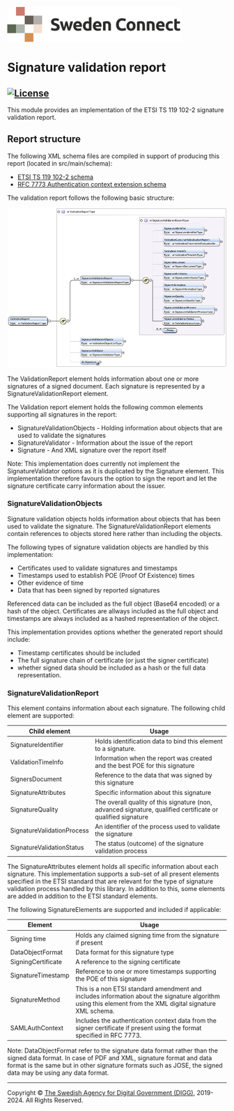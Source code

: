 ![Logo](https://raw.githubusercontent.com/swedenconnect/technical-framework/master/img/sweden-connect.png)

# Signature validation report

[![License](https://img.shields.io/badge/License-Apache%202.0-blue.svg)](https://opensource.org/licenses/Apache-2.0)
----

This module provides an implementation of the ETSI TS 119 102-2 signature validation report.


## Report structure

The following XML schema files are compiled in support of producing this report (located in src/main/schema):

- [ETSI TS 119 102-2 schema](src/main/schema/TS119102-2-v131_fixed.xsd)
- [RFC 7773 Authentication context extension schema](src/main/schema/CertAuthContextExtension-SAML-1.0.xsd)

The validation report follows the following basic structure:

![schema main](../docs/img/report-schema-main.png)

The ValidationReport element holds information about one or more signatures of a signed document. Each signature is represented by
a SignatureValidationReport element.

The Validation report element holds the following common elements supporting all signatures in the report:

- SignatureValidationObjects - Holding information about objects that are used to validate the signatures
- SignatureValidator - Information about the issue of the report
- Signature - And XML signature over the report itself

Note: This implementation does currently not implement the SignatureValidator options as it is duplicated by the Signature element. This
implementation therefore favours the option to sign the report and let the signature certificate carry information about the issuer.

### SignatureValidationObjects

Signature validation objects holds information about objects that has been used to validate the signature. The SignatureValidationReport elements
contain references to objects stored here rather than including the objects.

The following types of signature validation objects are handled by this implementation:

- Certificates used to validate signatures and timestamps
- Timestamps used to establish POE (Proof Of Existence) times
- Other evidence of time
- Data that has been signed by reported signatures

Referenced data can be included as the full object (Base64 encoded) or a hash of the object. Certificates are allways included as the full object
and timestamps are always included as a hashed representation of the object.

This implementation provides options whether the generated report should include:

- Timestamp certificates should be included
- The full signature chain of certificate (or just the signer certificate)
- whether signed data should be included as a hash or the full data representation.


### SignatureValidationReport

This element contains information about each signature. The following child element are supported:

| Child element              | Usage                                                                                                        |
|----------------------------|--------------------------------------------------------------------------------------------------------------|
| SignatureIdentifier        | Holds identification data to bind this element to a signature.                                               |
| ValidationTimeInfo         | Information when the report was created and the best POE for this signature                                  |
| SignersDocument            | Reference to the data that was signed by this signature                                                      |
| SignatureAttributes        | Specific information about this signature                                                                    |
| SignatureQuality           | The overall quality of this signature (non, advanced signature, qualified certificate or qualified signature |
| SignatureValidationProcess | An identifier of the process used to validate the signature                                                  |
| SignatureValidationStatus  | The status (outcome) of the signature validation process                                                     |

The SignatureAttributes element holds all specific information about each signature. This implementation supports a sub-set of all present elements
specified in the ETSI standard that are relevant for the type of signature validation process handled by this library. In addition to this, some
elements are added in addition to the ETSI standard elements.

The following SignatureElements are supported and included if applicable:

| Element            | Usage                                                                                                                                                      |
|--------------------|------------------------------------------------------------------------------------------------------------------------------------------------------------|
| Signing time       | Holds any claimed signing time from the signature if present                                                                                               |
| DataObjectFormat   | Data format for this signature type                                                                                                                        |
| SigningCertificate | A reference to the signing certificate                                                                                                                     |
| SignatureTimestamp | Reference to one or more timestamps supporting the POE of this signature                                                                                   |
| SignatureMethod    | This is a non ETSI standard amendment and includes information about the signature algorithm using this element from the XML digital signature XML schema. |
| SAMLAuthContext    | Includes the authentication context data from the signer certificate if present using the format specified in RFC 7773.                                    |

Note: DataObjectFormat refer to the signature data format rather than the signed data format. In case of PDF and XML, signature
format and data format is the same but in other signature formats such as JOSE, the signed data may be using any data format.

---

Copyright &copy; [The Swedish Agency for Digital Government (DIGG)](https://www.digg.se), 2019-2024. All Rights Reserved.
